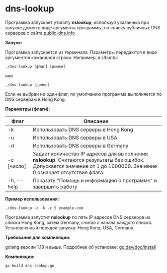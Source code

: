 # dns-lookup
Программа запускает утилиту **nslookup**, используя указанный при запуске домен в виде аргумента программы, по списку публичных DNS серверов с сайта [public-dns.info](https://public-dns.info)

**Запуск:**

Программа запускается из терминала. Параметры передаются в виде аргументов командной строки. Например, в Ubuntu:
```
./dns-lookup [флаг] [домен]
```
или
```
./dns-lookup [домен]
```
Если не выбран ни один флаг, по умолчанию программа выполняется по DNS серверам в Hong Kong.

**Параметры (флаги):**

| Флаг | Описание |
| --- | --- |
| -k | Использовать DNS серверы в Hong Kong |
| -u | Использовать DNS серверы в USA |
| -d | Использовать DNS серверы в Germany |
| -c [число] | Задает количество IP адресов для выполнения **nslookup**. Считаются результаты без ошибок. Допускается значение от 1 до 1000000. Значение 0 означает отсутствие флага. |
| -h, --help | Показать "Помощь и информацию о программе" и завершить работу |


**Пример использования:**
```
./dns-lookup -d -k -c 5 example.com
```
Программа запустит **nslookup** по пять IP адресов DNS серверов из списка Hong Kong, затем Germany, считая с начала каждого списка. Установленный порядок запуска: Hong Kong, USA, Germany.

**Требования для компиляции:**

golang версии 1.18 и выше. Подробнее об установке: [go.dev/doc/install](https://go.dev/doc/install)

**Компиляция:**
```
go build dns-lookup.go
```
